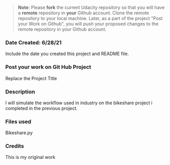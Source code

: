 >**Note**: Please **fork** the current Udacity repository so that you will have a **remote** repository in **your** Github account. Clone the remote repository to your local machine. Later, as a part of the project "Post your Work on Github", you will push your proposed changes to the remote repository in your Github account.

### Date Created: 6/28/21
Include the date you created this project and README file.

### Post your work on Git Hub Project
Replace the Project Title

### Description
I will simulate the workflow used in industry on the bikeshare project i completed in the previous project.

### Files used
Bikeshare.py


### Credits
This is my original work

